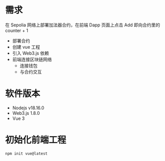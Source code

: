 # 需求
在 Sepolia 网络上部署加法器合约，在前端 Dapp 页面上点击 Add 即向合约里的 counter + 1
- 部署合约
- 创建 vue 工程
- 引入 Web3.js 依赖
- 前端连接区块链网络
    - 连接钱包
    - 与合约交互

# 软件版本
- Nodejs v18.16.0 
- Web3.js 1.8.0 
- Vue 3

# 初始化前端工程
```shell
npm init vue@latest
```